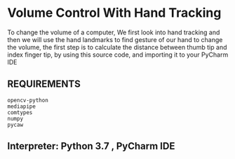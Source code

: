 # Volume Control With Hand Tracking
To change the volume of a computer, We first look into hand tracking and then we will use the hand landmarks to find gesture of our hand to change the volume, the first step is to calculate the distance between thumb tip and index finger tip, by using this source code, and importing it to your PyCharm IDE
## REQUIREMENTS
    opencv-python
    mediapipe
    comtypes
    numpy
    pycaw
 
## Interpreter: Python 3.7 , PyCharm IDE
